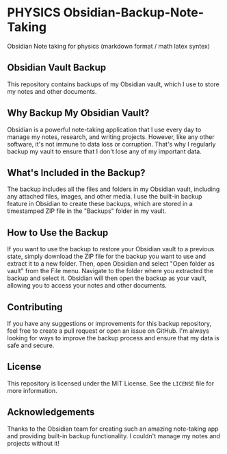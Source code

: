 # PHYSICS Obsidian-Backup-Note-Taking
Obsidian Note taking for physics (markdown format / math latex syntex)

## Obsidian Vault Backup

This repository contains backups of my Obsidian vault, which I use to store my notes and other documents.

## Why Backup My Obsidian Vault?

Obsidian is a powerful note-taking application that I use every day to manage my notes, research, and writing projects. However, like any other software, it's not immune to data loss or corruption. That's why I regularly backup my vault to ensure that I don't lose any of my important data.

## What's Included in the Backup?

The backup includes all the files and folders in my Obsidian vault, including any attached files, images, and other media. I use the built-in backup feature in Obsidian to create these backups, which are stored in a timestamped ZIP file in the "Backups" folder in my vault.

## How to Use the Backup

If you want to use the backup to restore your Obsidian vault to a previous state, simply download the ZIP file for the backup you want to use and extract it to a new folder. Then, open Obsidian and select "Open folder as vault" from the File menu. Navigate to the folder where you extracted the backup and select it. Obsidian will then open the backup as your vault, allowing you to access your notes and other documents.

## Contributing

If you have any suggestions or improvements for this backup repository, feel free to create a pull request or open an issue on GitHub. I'm always looking for ways to improve the backup process and ensure that my data is safe and secure.

## License

This repository is licensed under the MIT License. See the `LICENSE` file for more information.

## Acknowledgements

Thanks to the Obsidian team for creating such an amazing note-taking app and providing built-in backup functionality. I couldn't manage my notes and projects without it!
